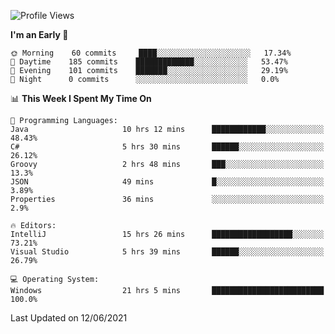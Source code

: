 <!--START_SECTION:waka-->
![Profile Views](http://img.shields.io/badge/Profile%20Views-8-blue)

**I'm an Early 🐤** 

```text
🌞 Morning    60 commits     ████░░░░░░░░░░░░░░░░░░░░░   17.34% 
🌆 Daytime    185 commits    █████████████░░░░░░░░░░░░   53.47% 
🌃 Evening    101 commits    ███████░░░░░░░░░░░░░░░░░░   29.19% 
🌙 Night      0 commits      ░░░░░░░░░░░░░░░░░░░░░░░░░   0.0%

```


📊 **This Week I Spent My Time On** 

```text
💬 Programming Languages: 
Java                     10 hrs 12 mins      ████████████░░░░░░░░░░░░░   48.43% 
C#                       5 hrs 30 mins       ██████░░░░░░░░░░░░░░░░░░░   26.12% 
Groovy                   2 hrs 48 mins       ███░░░░░░░░░░░░░░░░░░░░░░   13.3% 
JSON                     49 mins             █░░░░░░░░░░░░░░░░░░░░░░░░   3.89% 
Properties               36 mins             ░░░░░░░░░░░░░░░░░░░░░░░░░   2.9%

🔥 Editors: 
IntelliJ                 15 hrs 26 mins      ██████████████████░░░░░░░   73.21% 
Visual Studio            5 hrs 39 mins       ██████░░░░░░░░░░░░░░░░░░░   26.79%

💻 Operating System: 
Windows                  21 hrs 5 mins       █████████████████████████   100.0%

```


 Last Updated on 12/06/2021
<!--END_SECTION:waka-->

